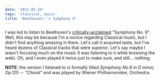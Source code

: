 ```yaml
---
date: '2011-02-24'
tags: 'classical, music'
title: 'Beethoven\''s Symphony 9'
---
```


I was led to listen to Beethoven\'s [critically-acclaimed] \"Symphony
No. 9\". Well, this may be because I\'m a novice regarding Classical
music, but I didn\'t find anything amazing in there. Let\'s call it
acquired taste, but I\'ve heard dozens of Classical tracks that were
superior. Let\'s say maybe I wasn\'t focusing much on the music (I was
listening to it while browsing the web). Oh, and I even played it twice
just to make sure, and still\... nothing.

**NOTE**: the version I listened to is formally titled *Symphony No.9 in
D minor, Op.125 -- \"Choral\"* and was played by Wiener Philharmoniker,
Orchestra.

  [critically-acclaimed]: http://en.wikipedia.org/wiki/Symphony_No._9_(Beethoven)#Reception
